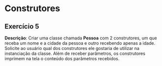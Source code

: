 # Construtores
## Exercício 5
**Descrição**: Criar uma classe chamada **Pessoa** com 2 construtores, um que receba um nome e a cidade da pessoa 
e outro recebendo apenas a idade. Solicite ao usuário qual dos construtores ele gostaria de utilizar na instanciação da classe.
Além de receber parâmetros, os construtores imprimem na tela o conteúdo dos parâmetros recebidos.
